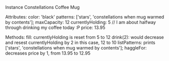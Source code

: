 Instance Constellations Coffee Mug

Attributes:
color: 'black'
patterns: ['stars', 'constellations when mug warmed by contents'];
maxCapacity: 12
currentlyHolding: 5 // I am about halfway through drinking my coffee today :P
price: 13.95

Methods:
fill: currentlyHolding is reset from 5 to 12
drink(2): would decrease and resest currentlyHolding by 2
  in this case, 12 to 10
listPatterns: prints ['stars', 'constellations when mug warmed by contents'];
haggleFor: decreases price by 1, from 13.95 to 12.95
